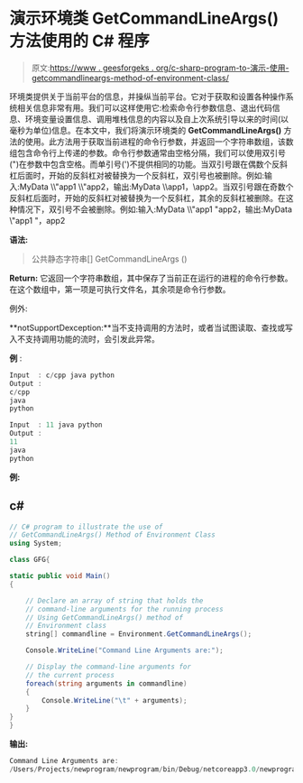 # 演示环境类 GetCommandLineArgs()方法使用的 C# 程序

> 原文:[https://www . geesforgeks . org/c-sharp-program-to-演示-使用-getcommandlineargs-method-of-environment-class/](https://www.geeksforgeeks.org/c-sharp-program-to-demonstrate-the-use-of-getcommandlineargs-method-of-environment-class/)

环境类提供关于当前平台的信息，并操纵当前平台。它对于获取和设置各种操作系统相关信息非常有用。我们可以这样使用它:检索命令行参数信息、退出代码信息、环境变量设置信息、调用堆栈信息的内容以及自上次系统引导以来的时间(以毫秒为单位)信息。在本文中，我们将演示环境类的 **GetCommandLineArgs()** 方法的使用。此方法用于获取当前进程的命令行参数，并返回一个字符串数组，该数组包含命令行上传递的参数。命令行参数通常由空格分隔，我们可以使用双引号(")在参数中包含空格。而单引号(')不提供相同的功能。当双引号跟在偶数个反斜杠后面时，开始的反斜杠对被替换为一个反斜杠，双引号也被删除。例如:输入:MyData \\\\"app1 \\\\"app2，输出:MyData \\\app1，\app2。当双引号跟在奇数个反斜杠后面时，开始的反斜杠对被替换为一个反斜杠，其余的反斜杠被删除。在这种情况下，双引号不会被删除。例如:输入:MyData \\\\\"app1 \"app2，输出:MyData \\"app1 "，app2

**语法:**

> 公共静态字符串[] GetCommandLineArgs ()

**Return:** 它返回一个字符串数组，其中保存了当前正在运行的进程的命令行参数。在这个数组中，第一项是可执行文件名，其余项是命令行参数。

例外:

**notSupportDexception:**当不支持调用的方法时，或者当试图读取、查找或写入不支持调用功能的流时，会引发此异常。

**例** :

```cs
Input  : c/cpp java python
Output :
c/cpp
java
python

Input  : 11 java python
Output :
11
java
python
```

**例:**

## c#

```cs
// C# program to illustrate the use of
// GetCommandLineArgs() Method of Environment Class
using System;

class GFG{

static public void Main()
{

    // Declare an array of string that holds the
    // command-line arguments for the running process
    // Using GetCommandLineArgs() method of
    // Environment class
    string[] commandline = Environment.GetCommandLineArgs();

    Console.WriteLine("Command Line Arguments are:");

    // Display the command-line arguments for
    // the current process
    foreach(string arguments in commandline)
    {
        Console.WriteLine("\t" + arguments);
    }
}
}
```

**输出:**

```cs
Command Line Arguments are:
/Users/Projects/newprogram/newprogram/bin/Debug/netcoreapp3.0/newprogram.dll
```
